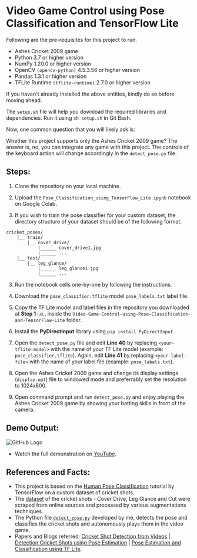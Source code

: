 # Video Game Control using Pose Classification and TensorFlow Lite

Following are the pre-requisites for this project to run.

- Ashes Cricket 2009 game
- Python 3.7 or higher version
- NumPy 1.20.0 or higher version
- OpenCV ```(opencv-python)``` 4.5.3.56 or higher version
- Pandas 1.3.1 or higher version
- TFLite Runtime ```(tflite-runtime)``` 2.7.0 or higher version

If you haven't already installed the above entities, kindly do so before moving ahead.

The ```setup.sh``` file will help you download the required libraries and dependencies. Run it using ```sh setup.sh``` in Git Bash.

Now, one common question that you will likely ask is:

Whether this project supports only the Ashes Cricket 2009 game? 
The answer is, no, you can integrate any game with this project. The controls of the keyboard action will change accordingly in the ```detect_pose.py``` file.

## Steps:

1. Clone the repository on your local machine.

2. Upload the ```Pose_Classification_using_TensorFlow_Lite.ipynb``` notebook on Google Colab.

3. If you wish to train the pose classifier for your custom dataset, the directory structure of your dataset should be of the following format:

```
cricket_poses/
    |__ train/
        |__ cover_drive/
            |______ cover_drive1.jpg
            |______ ...
    |__ test/
        |__ leg_glance/
            |______ leg_glance1.jpg
            |______ ...
```

3. Run the notebook cells one-by-one by following the instructions.

4. Download the ```pose_classifier.tflite``` model ```pose_labels.txt``` label file.

5. Copy the TF Lite model and label files in the repository you downloaded at **Step 1** i.e., inside the ```Video-Game-Control-using-Pose-Classification-and-TensorFlow-Lite``` folder.

6. Install the **PyDirectInput** library using ```pip install PyDirectInput```.

7. Open the ```detect_pose.py``` file and edit **Line 40** by replacing ```<your-tflite-model>``` with the name of your TF Lite model (example: ```pose_classifier.tflite```). Again, edit **Line 41** by replacing ```<your-label-file>``` with the name of your label file (example: ```pose_labels.txt```).

8. Open the Ashes Cricket 2009 game and change its display settings (```display.opt```) file to windowed mode and preferrably set the resolution to 1024x800.

8. Open command prompt and run ```detect_pose.py``` and enjoy playing the Ashes Cricket 2009 game by showing your batting skills in front of the camera.

## Demo Output:

![GitHub Logo](Output.gif)

- Watch the full demonstration on [YouTube](https://www.youtube.com/watch?v=Ubov6zZTuzI).

## References and Facts:
- This project is based on the [Human Pose Classification](www.tensorflow.org/lite/tutorials/pose_classification) tutorial by TensorFlow on a custom dataset of cricket shots.
- The [dataset](https://github.com/NSTiwari/Video-Game-Control-using-Pose-Classification-and-TensorFlow-Lite/blob/main/cricket_shots.zip) of the cricket shots - Cover Drive, Leg Glance and Cut were scraped from online sources and processed by various augmentations techniques.
- The Python file [```detect_pose.py```](https://github.com/NSTiwari/Video-Game-Control-using-Pose-Classification-and-TensorFlow-Lite/blob/main/detect_pose.py) developed by me, detects the pose and classifies the cricket shots and autonomously plays them in the video game.
- Papers and Blogs referred: [Cricket Shot Detection from Videos](https://ieeexplore.ieee.org/document/8494081) | [Detection Cricket Shots using Pose Estimation](https://blog.jovian.ai/detecting-cricket-shots-using-pose-estimation-8e69ed12fe98) | [Pose Estimation and Classification using TF Lite](https://blog.tensorflow.org/2021/08/pose-estimation-and-classification-on-edge-devices-with-MoveNet-and-TensorFlow-Lite.html).
